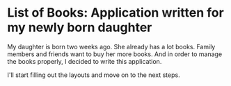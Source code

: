 # List of Books: Application written for my newly born daughter
My daughter is born two weeks ago. She already has a lot books.
Family members and friends want to buy her more books. And in
order to manage the books properly, I decided to write this application.

I'll start filling out the layouts and move on to the next steps.

